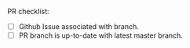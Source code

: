 PR checklist:

- [ ] Github Issue associated with branch.
- [ ] PR branch is up-to-date with latest master branch.
